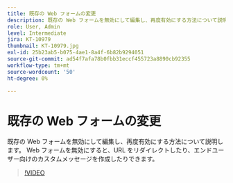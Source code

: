 ```yaml
---
title: 既存の Web フォームの変更
description: 既存の Web フォームを無効にして編集し、再度有効にする方法について説明します
role: User, Admin
level: Intermediate
jira: KT-10979
thumbnail: KT-10979.jpg
exl-id: 25b23ab5-b075-4ae1-8a4f-6b82b9294051
source-git-commit: ad54f7afa78b0fbb31eccf455723a8890cb92355
workflow-type: tm+mt
source-wordcount: '50'
ht-degree: 0%

---
```


# 既存の Web フォームの変更

既存の Web フォームを無効にして編集し、再度有効にする方法について説明します。 Web フォームを無効にすると、URL をリダイレクトしたり、エンドユーザー向けのカスタムメッセージを作成したりできます。

>[!VIDEO](https://video.tv.adobe.com/v/346677?quality=12&learn=on&hidetitle=true)
